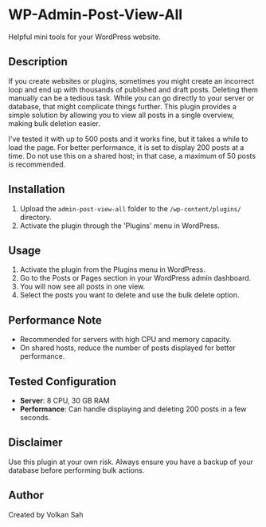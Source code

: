# WP-Admin-Post-View-All

Helpful mini tools for your WordPress website. 

## Description

If you create websites or plugins, sometimes you might create an incorrect loop and end up with thousands of published and draft posts. Deleting them manually can be a tedious task. While you can go directly to your server or database, that might complicate things further. This plugin provides a simple solution by allowing you to view all posts in a single overview, making bulk deletion easier.

I've tested it with up to 500 posts and it works fine, but it takes a while to load the page. For better performance, it is set to display 200 posts at a time. Do not use this on a shared host; in that case, a maximum of 50 posts is recommended.

## Installation

1. Upload the `admin-post-view-all` folder to the `/wp-content/plugins/` directory.
2. Activate the plugin through the 'Plugins' menu in WordPress.

## Usage

1. Activate the plugin from the Plugins menu in WordPress.
2. Go to the Posts or Pages section in your WordPress admin dashboard.
3. You will now see all posts in one view.
4. Select the posts you want to delete and use the bulk delete option.

## Performance Note

- Recommended for servers with high CPU and memory capacity.
- On shared hosts, reduce the number of posts displayed for better performance.

## Tested Configuration

- **Server**: 8 CPU, 30 GB RAM
- **Performance**: Can handle displaying and deleting 200 posts in a few seconds.

## Disclaimer

Use this plugin at your own risk. Always ensure you have a backup of your database before performing bulk actions.

## Author

Created by Volkan Sah
